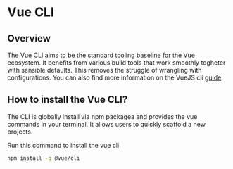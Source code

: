 # Vue CLI

## Overview

The Vue CLI aims to be the standard tooling baseline for the Vue ecosystem. It benefits from various build tools
that work smoothly togheter with sensible defaults. This removes the struggle of wrangling with configurations. You can also find more information on the VueJS cli [guide](https://cli.vuejs.org/guide/).

## How to install the Vue CLI?

The CLI is globally install via npm packagea and provides the vue commands in your terminal. It allows users to quickly scaffold a new projects.

Run this command to install the vue cli

```bash
npm install -g @vue/cli
```
